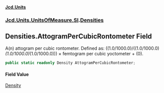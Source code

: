 #### [Jcd.Units](index.md 'index')
### [Jcd.Units.UnitsOfMeasure.SI](Jcd.Units.UnitsOfMeasure.SI.md 'Jcd.Units.UnitsOfMeasure.SI').[Densities](Densities.md 'Jcd.Units.UnitsOfMeasure.SI.Densities')

## Densities.AttogramPerCubicRontometer Field

A(n) attogram per cubic rontometer. Defined as: ((1.0/1000.0)/((1.0/1000.0)*(1.0/1000.0)*(1.0/1000.0))) × femtogram per cubic yoctometer + (0).

```csharp
public static readonly Density AttogramPerCubicRontometer;
```

#### Field Value
[Density](Density.md 'Jcd.Units.UnitTypes.Density')